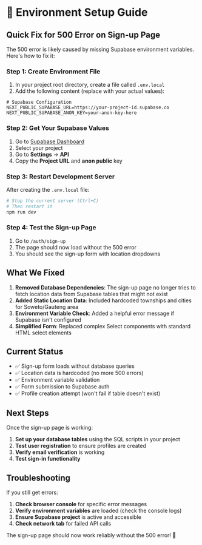 # 🔧 Environment Setup Guide

## Quick Fix for 500 Error on Sign-up Page

The 500 error is likely caused by missing Supabase environment variables. Here's how to fix it:

### Step 1: Create Environment File

1. In your project root directory, create a file called `.env.local`
2. Add the following content (replace with your actual values):

```env
# Supabase Configuration
NEXT_PUBLIC_SUPABASE_URL=https://your-project-id.supabase.co
NEXT_PUBLIC_SUPABASE_ANON_KEY=your-anon-key-here
```

### Step 2: Get Your Supabase Values

1. Go to [Supabase Dashboard](https://supabase.com/dashboard)
2. Select your project
3. Go to **Settings** → **API**
4. Copy the **Project URL** and **anon public** key

### Step 3: Restart Development Server

After creating the `.env.local` file:

```bash
# Stop the current server (Ctrl+C)
# Then restart it
npm run dev
```

### Step 4: Test the Sign-up Page

1. Go to `/auth/sign-up`
2. The page should now load without the 500 error
3. You should see the sign-up form with location dropdowns

## What We Fixed

1. **Removed Database Dependencies**: The sign-up page no longer tries to fetch location data from Supabase tables that might not exist
2. **Added Static Location Data**: Included hardcoded townships and cities for Soweto/Gauteng area
3. **Environment Variable Check**: Added a helpful error message if Supabase isn't configured
4. **Simplified Form**: Replaced complex Select components with standard HTML select elements

## Current Status

- ✅ Sign-up form loads without database queries
- ✅ Location data is hardcoded (no more 500 errors)
- ✅ Environment variable validation
- ✅ Form submission to Supabase auth
- ✅ Profile creation attempt (won't fail if table doesn't exist)

## Next Steps

Once the sign-up page is working:

1. **Set up your database tables** using the SQL scripts in your project
2. **Test user registration** to ensure profiles are created
3. **Verify email verification** is working
4. **Test sign-in functionality**

## Troubleshooting

If you still get errors:

1. **Check browser console** for specific error messages
2. **Verify environment variables** are loaded (check the console logs)
3. **Ensure Supabase project** is active and accessible
4. **Check network tab** for failed API calls

The sign-up page should now work reliably without the 500 error! 🎉
